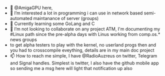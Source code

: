 - 👋 @AmigaGPU here,
- 👀 I’m interested a lot in programming i can use in network based semi-automated maintanance of server (groups)
- 🌱 Currently learning some GoLang and C
- 💞️ I’m not looking to collaborate on any project ATM, I'm documenting my #Linux path since the pre-alpha days with Linus working from comp.os.* news groups
- to get alpha testers to play with the kernel, no userland progs then and you had to crosscompile eveything, details are in my main doc project
- 📫 How to reach me simple, I have @RadioAuzreus on twitter, Telegram and Signal handles. Simplest is twitter, I also have the github mobile app so sending me a msg here will light that notification up also

<!---
AmigaGPU/AmigaGPU is a ✨ special ✨ repository because its `README.md` (this file) appears on your GitHub profile.
You can click the Preview link to take a look at your changes.
--->
